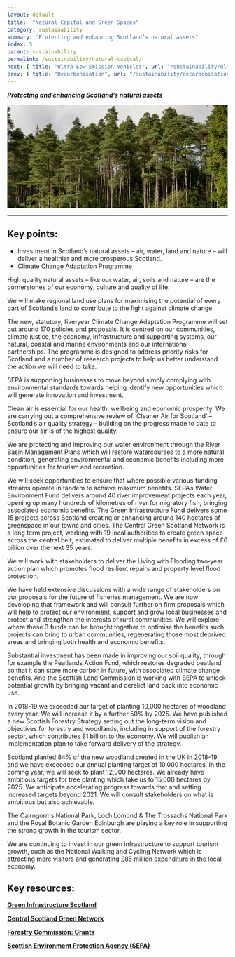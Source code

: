 ```yaml
---
layout: default
title:  "Natural Capital and Green Spaces"
category: sustainability
summary: "Protecting and enhancing Scotland’s natural assets"
index: 5
parent: sustainability
permalink: /sustainability/natural-capital/
next: { title: "Ultra-Low Emission Vehicles", url: "/sustainability/ultra-low-emission-vehicles/" }
prev: { title: "Decarbonisation", url: "/sustainability/decarbonisation/" }
---
```

***Protecting and enhancing Scotland’s natural assets***

![A photograph of trees in a Scottish forest](/assets/images/pageimages/Sustainability.46.jpg)  

---

## Key points:

* Investment in Scotland’s natural assets – air, water, land and nature – will deliver a healthier and more prosperous Scotland.
* Climate Change Adaptation Programme

High quality natural assets – like our water, air, soils and nature – are the cornerstones of our economy, culture and quality of life.  

We will make regional land use plans for maximising the potential of every part of Scotland’s land to contribute to the fight against climate change.  

The new, statutory, five‑year Climate Change Adaptation Programme will set out around 170 policies and proposals. It is centred on our communities, climate justice, the economy, infrastructure and supporting systems, our natural, coastal and marine environments and our international partnerships. The programme is designed to address priority risks for Scotland and a number of research projects to help us better understand the action we will need to take.  

SEPA is supporting businesses to move beyond simply complying with environmental standards towards helping identify new opportunities which will generate innovation and investment.  

Clean air is essential for our health, wellbeing and economic prosperity. We are carrying out a comprehensive review of ‘Cleaner Air for Scotland’ – Scotland’s air quality strategy – building on the progress made to date to ensure our air is of the highest quality.  

We are protecting and improving our water environment through the River Basin Management Plans which will restore watercourses to a more natural condition, generating environmental and economic benefits including more opportunities for tourism and recreation.  

We will seek opportunities to ensure that where possible various funding streams operate in tandem to achieve maximum benefits.  SEPA’s Water Environment Fund delivers around 40 river improvement projects each year, opening up many hundreds of kilometres of river for migratory fish, bringing associated economic benefits. The Green Infrastructure Fund delivers some 15 projects across Scotland creating or enhancing around 140 hectares of greenspace in our towns and cities. The Central Green Scotland Network is a long term project, working with 19 local authorities to create green space across the central belt, estimated to deliver multiple benefits in excess of £6 billion over the next 35 years.  

We will work with stakeholders to deliver the Living with Flooding two‑year action plan which promotes flood resilient repairs and property level flood protection.  

We have held extensive discussions with a wide range of stakeholders on our proposals for the future of fisheries management. We are now developing that framework and will consult further on firm proposals which will help to protect our environment, support and grow local businesses and protect and strengthen the interests of rural communities.
We will explore where these 3 funds can be brought together to optimise the benefits such projects can bring to urban communities, regenerating those most deprived areas and bringing both health and economic benefits.  

Substantial investment has been made in improving our soil quality, through for example the Peatlands Action Fund, which restores degraded peatland so that it can store more carbon in future, with associated climate change benefits. And the Scottish Land Commission is working with SEPA to unlock potential growth by bringing vacant and derelict land back into economic use.  

In 2018-19 we exceeded our target of planting 10,000 hectares of woodland every year. We will increase it by a further 50% by 2025. We have published a new Scottish Forestry Strategy setting out the long-term vision and objectives for forestry and woodlands, including in support of the forestry sector, which contributes £1 billion to the economy. We will publish an implementation plan to take forward delivery of the strategy.  

Scotland planted 84% of the new woodland created in the UK in 2018-19 and we have exceeded our annual planting target of 10,000 hectares. In the coming year, we will seek to plant 12,000 hectares. We already have ambitious targets for tree planting which take us to 15,000 hectares by 2025. We anticipate accelerating progress towards that and setting increased targets beyond 2021. We will consult stakeholders on what is ambitious but also achievable.  

The Cairngorms National Park, Loch Lomond & The Trossachs National Park and the Royal Botanic Garden Edinburgh are playing a key role in supporting the strong growth in the tourism sector.  

We are continuing to invest in our green infrastructure to support tourism growth, such as the National Walking and Cycling Network which is attracting more visitors and generating £85 million expenditure in the local economy.  

## Key resources:

**[Green Infrastructure Scotland](https://www.greeninfrastructurescotland.scot/)**  

**[Central Scotland Green Network](http://www.centralscotlandgreennetwork.org/)**  

**[Forestry Commission: Grants](https://scotland.forestry.gov.uk/supporting/grants-and-regulations/forestry-grants)**  

**[Scottish Environment Protection Agency (SEPA)](https://www.sepa.org.uk/)**
